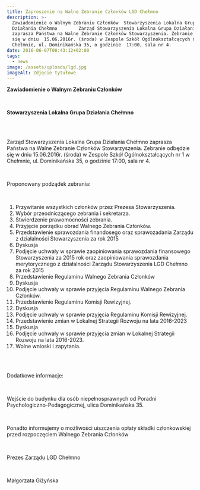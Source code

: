 ```yaml
---
title: Zaproszenie na Walne Zebranie Członków LGD Chełmno
description: >-
  Zawiadomienie o Walnym Zebraniu Członków  Stowarzyszenia Lokalna Grupa
  Działania Chełmno        Zarząd Stowarzyszenia Lokalna Grupa Działania Chełmno
  zaprasza Państwa na Walne Zebranie Członków Stowarzyszenia. Zebranie odbędzie
  się w dniu  15.06.2016r. (środa) w Zespole Szkół Ogólnokształcących nr 1 w
  Chełmnie, ul. Dominikańska 35, o godzinie  17:00, sala nr 4.
date: 2016-06-07T08:43:12+02:00
tags:
  - news
image: /assets/uploads/lgd.jpg
imageAlt: Zdjęcie tytułowe
---
```

**Zawiadomienie o Walnym Zebraniu Członków**

<br>

**Stowarzyszenia Lokalna Grupa Działania Chełmno**

<br>

<br>

Zarząd Stowarzyszenia Lokalna Grupa Działania Chełmno zaprasza Państwa na Walne Zebranie Członków Stowarzyszenia. Zebranie odbędzie się w dniu  15.06.2016r. (środa) w Zespole Szkół Ogólnokształcących nr 1 w Chełmnie, ul. Dominikańska 35, o godzinie  17:00, sala nr 4.

<br>

Proponowany podządek zebrania:

<br>

1. Przywitanie wszystkich członków przez Prezesa Stowarzyszenia.
2. Wybór przeodniczącego zebrania i sekretarza.
3. Stwierdzenie prawomocności zebrania.
4. Przyjęcie porządku obrad Walnego Zebrania Członków.
5. Przedstawienie sprawozdania finandosego oraz sprawozadania Zarządu z działalności Stowarzyszenia za rok 2015
6. Dyskusja
7. Podjęcie uchwały w sprawie zaopiniowania sprawozdania finansowego Stowarzyszenia za 2015 rok oraz zaopiniowania sprawozdania merytorycznego z działalności Zarządu Stowarzyszenia LGD Chełmno za rok 2015
8. Przedstawienie Regulaminu Walnego Zebrania Członków
9. Dyskusja
10. Podjęcie uchwały w sprawie przyjęcia Regulaminu Walnego Zebrania Członków.
11. Przedstawienie Regulaminu Komisji Rewizyjnej.
12. Dyskusja
13. Podjęcie uchwały w sprawie przyjęcia Regulaminu Komisji Rewizyjnej.
14. Przedstawienie zmian w Lokalnej Strategii Rozwoju na lata 2016-2023
15. Dyskusja
16. Podjęcie uchwały w sprawie przyjęcia zmian w Lokalnej Strategii Rozwoju na lata 2016-2023.
17. Wolne wnioski i zapytania.

<br>

<br>

Dodatkowe informacje:

<br>

Wejście do budynku dla osób  niepełnosprawnych od Poradni Psychologiczno-Pedagogicznej, ulica Dominikańska 35.

<br>

Ponadto informujemy o możliwości uiszczenia opłaty składki członkowskiej przed rozpoczęciem Walnego Zebrania Członków

<br>

Prezes Zarządu LGD Chełmno

<br>

Małgorzata Giżyńska

